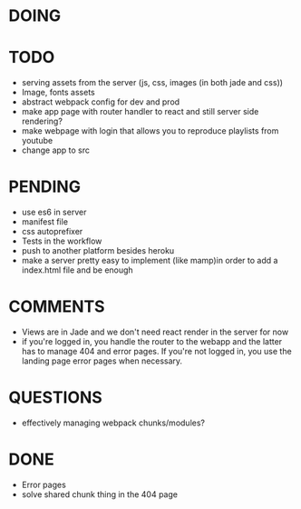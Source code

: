 # DOING

# TODO
  - serving assets from the server (js, css, images (in both jade and css))
  - Image, fonts assets 
  - abstract webpack config for dev and prod
  - make app page with router handler to react and still server side rendering?
  - make webpage with login that allows you to reproduce playlists from youtube
  - change app to src

# PENDING 
  - use es6 in server
  - manifest file
  - css autoprefixer
  - Tests in the workflow
  - push to another platform besides heroku
  - make a server pretty easy to implement (like mamp)in order to add a index.html file and be enough

# COMMENTS
  - Views are in Jade and we don't need react render in the server for now
  - if you're logged in, you handle the router to the webapp and the latter has to manage 404 and
    error pages. If you're not logged in, you use the landing page error pages when necessary.

# QUESTIONS
  - effectively managing webpack chunks/modules?

# DONE
  - Error pages
  - solve shared chunk thing in the 404 page